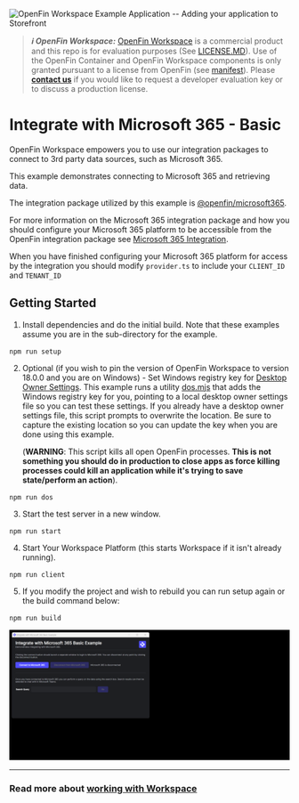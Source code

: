 ![OpenFin Workspace Example Application -- Adding your application to Storefront](../../assets/OpenFin-Workspace-Starter.png)

> **_:information_source: OpenFin Workspace:_** [OpenFin Workspace](https://www.openfin.co/workspace/) is a commercial product and this repo is for evaluation purposes (See [LICENSE.MD](LICENSE.MD)). Use of the OpenFin Container and OpenFin Workspace components is only granted pursuant to a license from OpenFin (see [manifest](public/manifest.fin.json)). Please [**contact us**](https://www.openfin.co/workspace/poc/) if you would like to request a developer evaluation key or to discuss a production license.

# Integrate with Microsoft 365 - Basic

OpenFin Workspace empowers you to use our integration packages to connect to 3rd party data sources, such as Microsoft 365.

This example demonstrates connecting to Microsoft 365 and retrieving data.

The integration package utilized by this example is [@openfin/microsoft365](https://www.npmjs.com/package/@openfin/microsoft365).

For more information on the Microsoft 365 integration package and how you should configure your Microsoft 365 platform to be accessible from the OpenFin integration package see [Microsoft 365 Integration](https://developers.openfin.co/of-docs/docs/ms365-integration).

When you have finished configuring your Microsoft 365 platform for access by the integration you should modify `provider.ts` to include your `CLIENT_ID` and `TENANT_ID`

## Getting Started

1. Install dependencies and do the initial build. Note that these examples assume you are in the sub-directory for the example.

```shell
npm run setup
```

2. Optional (if you wish to pin the version of OpenFin Workspace to version 18.0.0 and you are on Windows) - Set Windows registry key for [Desktop Owner Settings](https://developers.openfin.co/docs/desktop-owner-settings).
   This example runs a utility [dos.mjs](./scripts/dos.mjs) that adds the Windows registry key for you, pointing to a local desktop owner
   settings file so you can test these settings. If you already have a desktop owner settings file, this script prompts to overwrite the location. Be sure to capture the existing location so you can update the key when you are done using this example.

   (**WARNING**: This script kills all open OpenFin processes. **This is not something you should do in production to close apps as force killing processes could kill an application while it's trying to save state/perform an action**).

```shell
npm run dos
```

3. Start the test server in a new window.

```shell
npm run start
```

4. Start Your Workspace Platform (this starts Workspace if it isn't already running).

```shell
npm run client
```

5. If you modify the project and wish to rebuild you can run setup again or the build command below:

```shell
npm run build
```

![Integrate with Microsoft 365](openfin-integrate-with-ms365.gif)

---

### Read more about [working with Workspace](https://developers.openfin.co/of-docs/docs/overview-of-workspace)

